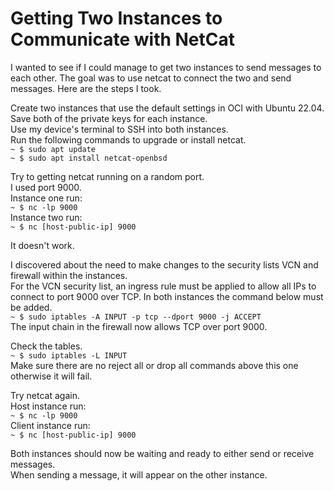 # Getting Two Instances to Communicate with NetCat

I wanted to see if I could manage to get two instances to send messages to each other.
The goal was to use netcat to connect the two and send messages. Here are the steps I took.

Create two instances that use the default settings in OCI with Ubuntu 22.04.  
Save both of the private keys for each instance.  
Use my device's terminal to SSH into both instances.  
Run the following commands to upgrade or install netcat.  
  `~ $ sudo apt update`  
  `~ $ sudo apt install netcat-openbsd`  

Try to getting netcat running on a random port.  
I used port 9000.  
Instance one run:  
  `~ $ nc -lp 9000`  
Instance two run:  
  `~ $ nc [host-public-ip] 9000`  

It doesn't work.  

I discovered about the need to make changes to the security lists VCN and firewall within the instances.  
For the VCN security list, an ingress rule must be applied to allow all IPs to connect to port 9000 over TCP.
In both instances the command below must be added.  
  `~ $ sudo iptables -A INPUT -p tcp --dport 9000 -j ACCEPT`  
The input chain in the firewall now allows TCP over port 9000.  

Check the tables.  
  `~ $ sudo iptables -L INPUT`  
Make sure there are no reject all or drop all commands above this one otherwise it will fail.  

Try netcat again.  
Host instance run:  
  `~ $ nc -lp 9000`  
Client instance run:  
  `~ $ nc [host-public-ip] 9000`  

Both instances should now be waiting and ready to either send or receive messages.  
When sending a message, it will appear on the other instance.  

